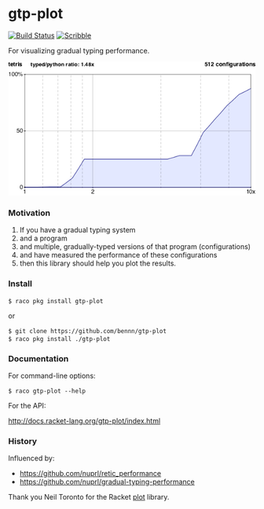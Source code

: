 gtp-plot
===
[![Build Status](https://travis-ci.org/bennn/gtp-plot.svg)](https://travis-ci.org/bennn/gtp-plot)
[![Scribble](https://img.shields.io/badge/Docs-Scribble-blue.svg)](http://docs.racket-lang.org/gtp-plot/index.html)

For visualizing gradual typing performance.

![tetris-6.9-performance](scribblings/data/tetris-6.9.png)


### Motivation

1. If you have a gradual typing system
2. and a program
3. and multiple, gradually-typed versions of that program (configurations)
4. and have measured the performance of these configurations
5. then this library should help you plot the results.


### Install

```
$ raco pkg install gtp-plot
```

or

```
$ git clone https://github.com/bennn/gtp-plot
$ raco pkg install ./gtp-plot
```


### Documentation

For command-line options:

```
$ raco gtp-plot --help
```

For the API:

<http://docs.racket-lang.org/gtp-plot/index.html>


### History

Influenced by:
- <https://github.com/nuprl/retic_performance>
- <https://github.com/nuprl/gradual-typing-performance>

Thank you Neil Toronto for the Racket [plot](https://github.com/racket/plot) library.

